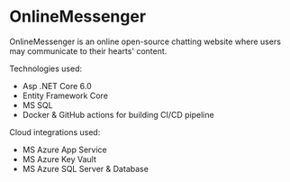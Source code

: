 # OnlineMessenger
OnlineMessenger is an online open-source chatting website where users may communicate to their hearts' content.

Technologies used:
- Asp .NET Core 6.0
- Entity Framework Core
- MS SQL
- Docker & GitHub actions for building CI/CD pipeline

Cloud integrations used:
- MS Azure App Service
- MS Azure Key Vault
- MS Azure SQL Server & Database
